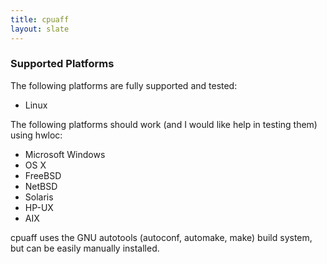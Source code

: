 ```yaml
---
title: cpuaff
layout: slate
---
```


### Supported Platforms

The following platforms are fully supported and tested:

* Linux

The following platforms should work (and I would like help in testing them) using hwloc:

* Microsoft Windows
* OS X
* FreeBSD
* NetBSD
* Solaris
* HP-UX
* AIX

cpuaff uses the GNU autotools (autoconf, automake, make) build system, but can be easily manually installed.
